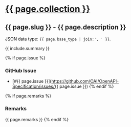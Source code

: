 # <a href="..">{{ page.collection }}</a>

## {{ page.slug }} - {{ page.description }}

JSON data type: `{{ page.base_type | join:', ' }}`.

{{ include.summary }}

{% if page.issue %}
### GitHub Issue

* [#{{ page.issue }}](https://github.com/OAI/OpenAPI-Specification/issues/{{ page.issue }})
{% endif %}

{% if page.remarks %}
### Remarks

{{ page.remarks }}
{% endif %}
